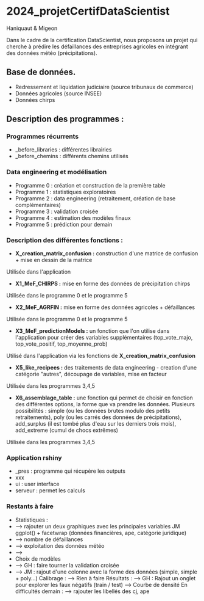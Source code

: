 # 2024_projetCertifDataScientist
Haniquaut & Migeon 

Dans le cadre de la certification DataScientist, nous proposons un projet qui cherche à prédire les défaillances des entreprises agricoles en intégrant des données météo (précipitations). 

## Base de données.
- Redressement et liquidation judiciaire (source tribunaux de commerce)
- Données agricoles (source INSEE)
- Données chirps

  
## Description des programmes :

### Programmes récurrents
- _before_libraries : différentes librairies
- _before_chemins : différents chemins utilisés

### Data engineering et modélisation
- Programme 0 : création et construction de la première table
- Programme 1 : statistiques exploratoires
- Programme 2 : data engineering (retraitement, création de base complémentaires)
- Programme 3 : validation croisée
- Programme 4 : estimation des modèles finaux
- Programme 5 : prédiction pour demain
  
### Description des différentes fonctions : 
- **X_creation_matrix_confusion :**  construction d'une matrice de confusion + mise en dessin de la matrice

Utilisée dans l'application
- **X1_MeF_CHIRPS :** mise en forme des données de précipitation chirps

Utilisée dans le programme 0 et le programme 5
- **X2_MeF_AGRFIN :** mise en forme des données agricoles + défaillances

Utilisée dans le programme 0 et le programme 5
- **X3_MeF_predictionModels :** un fonction que l'on utilise dans l'application pour créer des variables supplémentaires (top_vote_majo, top_vote_positif, top_moyenne_prob)

Utilisé dans l'application via les fonctions de **X_creation_matrix_confusion**
- **X5_like_recipees :** des traitements de data engineering - creation d'une catégorie "autres", découpage de variables, mise en facteur

Utilisée dans les programmes 3,4,5
- **X6_assemblage_table :** une fonction qui permet de choisir en fonction des différentes options, la forme que va prendre les données. Plusieurs possibilités : simple (ou les données brutes modulo des petits retraitements), poly (ou les carrés des données de précipitations), add_surplus (il est tombé plus d'eau sur les derniers trois mois), add_extreme (cumul de chocs extrêmes)

Utilisée dans les programmes 3,4,5

### Application rshiny 
- _pres : programme qui récupère les outputs 
- xxx
- ui : user interface
- serveur : permet les calculs

### Restants à faire 
- Statistiques :
- --> rajouter un deux graphiques avec les principales variables JM ggplot() + facetwrap (données financières, ape, catégorie juridique)
- --> nombre de défaillances
- --> exploitation des données météo
- --> 
- Choix de modèles
- --> GH : faire tourner la validation croisée
- --> JM : rajout d'une colonne avec la forme des données (simple, simple + poly...)
  Calibrage :
  --> Rien à faire
  Résultats :
  --> GH  : Rajout un onglet pour explorer les faux négatifs (train / test)
  --> Courbe de densité
  En difficultés demain :
  --> rajouter les libellés des cj, ape
